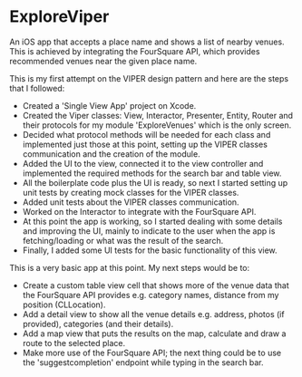 # ExploreViper

An iOS app that accepts a place name and shows a list of nearby venues. This is achieved by integrating the FourSquare API, which provides recommended venues near the given place name.

This is my first attempt on the VIPER design pattern and here are the steps that I followed:
* Created a 'Single View App' project on Xcode.
* Created the Viper classes: View, Interactor, Presenter, Entity, Router and their protocols for my module 'ExploreVenues' which is the only screen.
* Decided what protocol methods will be needed for each class and implemented just those at this point, setting up the VIPER classes communication and the creation of the module.
* Added the UI to the view, connected it to the view controller and implemented the required methods for the search bar and table view.
* All the boilerplate code plus the UI is ready, so next I started setting up unit tests by creating mock classes for the VIPER classes.
* Added unit tests about the VIPER classes communication.
* Worked on the Interactor to integrate with the FourSquare API.
* At this point the app is working, so I started dealing with some details and improving the UI, mainly to indicate to the user when the app is fetching/loading or what was the result of the search.
* Finally, I added some UI tests for the basic functionality of this view.

This is a very basic app at this point. My next steps would be to:
* Create a custom table view cell that shows more of the venue data that the FourSquare API provides e.g. category names, distance from my position (CLLocation).
* Add a detail view to show all the venue details e.g. address, photos (if provided), categories (and their details).
* Add a map view that puts the results on the map, calculate and draw a route to the selected place.
* Make more use of the FourSquare API; the next thing could be to use the 'suggestcompletion' endpoint while typing in the search bar.
